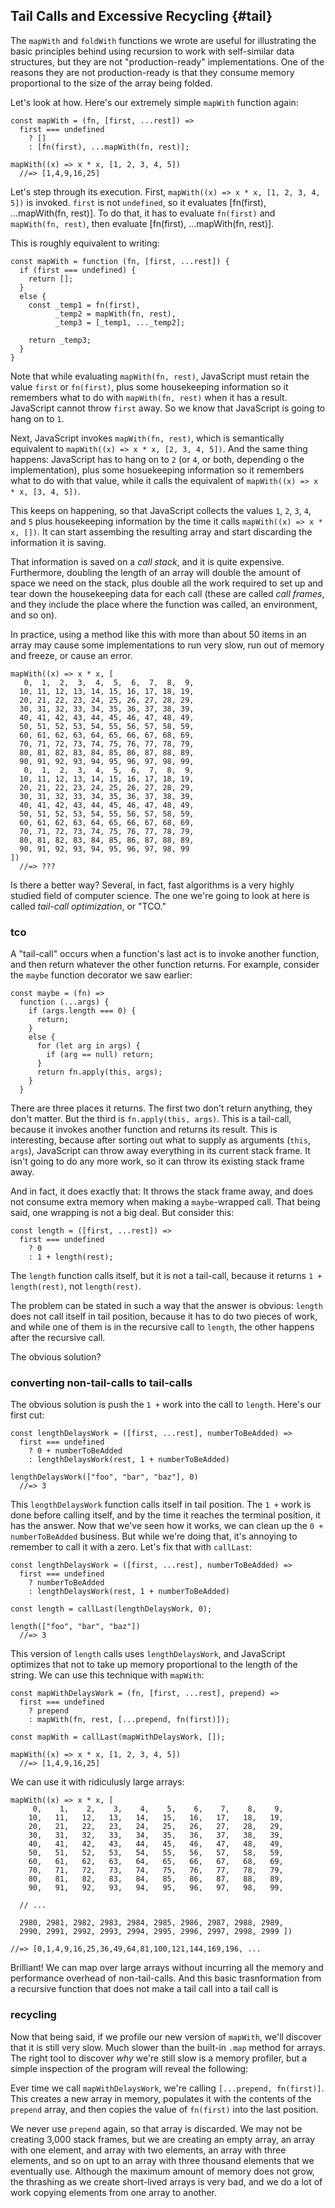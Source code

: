 ## Tail Calls and Excessive Recycling {#tail}

The `mapWith` and `foldWith` functions we wrote are useful for illustrating the basic principles behind using recursion to work with self-similar data structures, but they are not "production-ready" implementations. One of the reasons they are not production-ready is that they consume memory proportional to the size of the array being folded.

Let's look at how. Here's our extremely simple `mapWith` function again:

    const mapWith = (fn, [first, ...rest]) =>
      first === undefined
        ? []
        : [fn(first), ...mapWith(fn, rest)];
                                                  
    mapWith((x) => x * x, [1, 2, 3, 4, 5])
      //=> [1,4,9,16,25]

Let's step through its execution. First, `mapWith((x) => x * x, [1, 2, 3, 4, 5])` is invoked. `first` is not `undefined`, so it evaluates [fn(first), ...mapWith(fn, rest)]. To do that, it has to evaluate `fn(first)` and `mapWith(fn, rest)`, then evaluate [fn(first), ...mapWith(fn, rest)].

This is roughly equivalent to writing:

    const mapWith = function (fn, [first, ...rest]) {
      if (first === undefined) {
        return [];
      }
      else {
        const _temp1 = fn(first),
              _temp2 = mapWith(fn, rest),
              _temp3 = [_temp1, ..._temp2];
              
        return _temp3;
      }
    }
    
Note that while evaluating `mapWith(fn, rest)`, JavaScript must retain the value `first` or `fn(first)`, plus some housekeeping information so it remembers what to do with `mapWith(fn, rest)` when it has a result. JavaScript cannot throw `first` away. So we know that JavaScript is going to hang on to `1`.

Next, JavaScript invokes `mapWith(fn, rest)`, which is semantically equivalent to `mapWith((x) => x * x, [2, 3, 4, 5])`. And the same thing happens: JavaScript has to hang on to `2` (or `4`, or both, depending o the implementation), plus some hosuekeeping information so it remembers what to do with that value, while it calls the equivalent of `mapWith((x) => x * x, [3, 4, 5])`.

This keeps on happening, so that JavaScript collects the values `1`, `2`, `3`, `4`, and `5` plus housekeeping information by the time it calls `mapWith((x) => x * x, [])`. It can start assembing the resulting array and start discarding the information it is saving.

That information is saved on a *call stack*, and it is quite expensive. Furthermore, doubling the length of an array will double the amount of space we need on the stack, plus double all the work required to set up and tear down the housekeeping data for each call (these are called *call frames*, and they include the place where the function was called, an environment, and so on).

In practice, using a method like this with more than about 50 items in an array may cause some implementations to run very slow, run out of memory and freeze, or cause an error.
                                                  
    mapWith((x) => x * x, [
       0,  1,  2,  3,  4,  5,  6,  7,  8,  9,
      10, 11, 12, 13, 14, 15, 16, 17, 18, 19,
      20, 21, 22, 23, 24, 25, 26, 27, 28, 29,
      30, 31, 32, 33, 34, 35, 36, 37, 38, 39,
      40, 41, 42, 43, 44, 45, 46, 47, 48, 49,
      50, 51, 52, 53, 54, 55, 56, 57, 58, 59,
      60, 61, 62, 63, 64, 65, 66, 67, 68, 69,
      70, 71, 72, 73, 74, 75, 76, 77, 78, 79,
      80, 81, 82, 83, 84, 85, 86, 87, 88, 89,
      90, 91, 92, 93, 94, 95, 96, 97, 98, 99,
       0,  1,  2,  3,  4,  5,  6,  7,  8,  9,
      10, 11, 12, 13, 14, 15, 16, 17, 18, 19,
      20, 21, 22, 23, 24, 25, 26, 27, 28, 29,
      30, 31, 32, 33, 34, 35, 36, 37, 38, 39,
      40, 41, 42, 43, 44, 45, 46, 47, 48, 49,
      50, 51, 52, 53, 54, 55, 56, 57, 58, 59,
      60, 61, 62, 63, 64, 65, 66, 67, 68, 69,
      70, 71, 72, 73, 74, 75, 76, 77, 78, 79,
      80, 81, 82, 83, 84, 85, 86, 87, 88, 89,
      90, 91, 92, 93, 94, 95, 96, 97, 98, 99
    ])
      //=> ???

Is there a better way? Several, in fact, fast algorithms is a very highly studied field of computer science. The one we're going to look at here is called *tail-call optimization*, or "TCO."

### tco

A "tail-call" occurs when a function's last act is to invoke another function, and then return whatever the other function returns. For example, consider the `maybe` function decorator we saw earlier:

    const maybe = (fn) =>
      function (...args) {
        if (args.length === 0) {
          return;
        }
        else {
          for (let arg in args) {
            if (arg == null) return;
          }
          return fn.apply(this, args);
        }
      }

There are three places it returns. The first two don't return anything, they don't matter. But the third is `fn.apply(this, args)`. This is a tail-call, because it invokes another function and returns its result. This is interesting, because after sorting out what to supply as arguments (`this`, `args`), JavaScript can throw away everything in its current stack frame. It isn't going to do any more work, so it can throw its existing stack frame away.

And in fact, it does exactly that: It throws the stack frame away, and does not consume extra memory when making a `maybe`-wrapped call. That being said, one wrapping is not a big deal. But consider this:

    const length = ([first, ...rest]) =>
      first === undefined
        ? 0
        : 1 + length(rest);
        
The `length` function calls itself, but it is not a tail-call, because it returns `1 + length(rest)`, not `length(rest)`.

The problem can be stated in such a way that the answer is obvious: `length` does not call itself in tail position, because it has to do two pieces of work, and while one of them is in the recursive call to `length`, the other happens after the recursive call.

The obvious solution?

### converting non-tail-calls to tail-calls

The obvious solution is push the `1 +` work into the call to `length`. Here's our first cut:

    const lengthDelaysWork = ([first, ...rest], numberToBeAdded) =>
      first === undefined
        ? 0 + numberToBeAdded
        : lengthDelaysWork(rest, 1 + numberToBeAdded)
    
    lengthDelaysWork(["foo", "bar", "baz"], 0)
      //=> 3
      
This `lengthDelaysWork` function calls itself in tail position. The `1 +` work is done before calling itself, and by the time it reaches the terminal position, it has the answer. Now that we've seen how it works, we can clean up the `0 + numberToBeAdded` business. But while we're doing that, it's annoying to remember to call it with a zero. Let's fix that with `callLast`:

    const lengthDelaysWork = ([first, ...rest], numberToBeAdded) =>
      first === undefined
        ? numberToBeAdded
        : lengthDelaysWork(rest, 1 + numberToBeAdded)
  
    const length = callLast(lengthDelaysWork, 0);
    
    length(["foo", "bar", "baz"])
      //=> 3
      
This version of `length` calls uses `lengthDelaysWork`, and JavaScript optimizes that not to take up memory proportional to the length of the string. We can use this technique with `mapWith`:

    const mapWithDelaysWork = (fn, [first, ...rest], prepend) =>
      first === undefined
        ? prepend
        : mapWith(fn, rest, [...prepend, fn(first)]);
        
    const mapWith = callLast(mapWithDelaysWork, []);
                                                  
    mapWith((x) => x * x, [1, 2, 3, 4, 5])
      //=> [1,4,9,16,25]
      
We can use it with ridiculusly large arrays:

    mapWith((x) => x * x, [
         0,    1,    2,    3,    4,    5,    6,    7,    8,    9,  
        10,   11,   12,   13,   14,   15,   16,   17,   18,   19,  
        20,   21,   22,   23,   24,   25,   26,   27,   28,   29,  
        30,   31,   32,   33,   34,   35,   36,   37,   38,   39,  
        40,   41,   42,   43,   44,   45,   46,   47,   48,   49,  
        50,   51,   52,   53,   54,   55,   56,   57,   58,   59,  
        60,   61,   62,   63,   64,   65,   66,   67,   68,   69,  
        70,   71,   72,   73,   74,   75,   76,   77,   78,   79,  
        80,   81,   82,   83,   84,   85,   86,   87,   88,   89,  
        90,   91,   92,   93,   94,   95,   96,   97,   98,   99,
        
      // ...
      
      2980, 2981, 2982, 2983, 2984, 2985, 2986, 2987, 2988, 2989,
      2990, 2991, 2992, 2993, 2994, 2995, 2996, 2997, 2998, 2999 ])
      
    //=> [0,1,4,9,16,25,36,49,64,81,100,121,144,169,196, ...
    
Brilliant! We can map over large arrays without incurring all the memory and performance overhead of non-tail-calls. And this basic trasnformation from a recursive function that does not make a tail call into a tail call is 

### recycling
    
Now that being said, if we profile our new version of `mapWith`, we'll discover that it is still very slow. Much slower than the built-in `.map` method for arrays. The right tool to discover *why* we're still slow is a memory profiler, but a simple inspection of the program will reveal the following:

Ever time we call `mapWithDelaysWork`, we're calling `[...prepend, fn(first)]`. This creates a new array in memory, populates it with the contents of the `prepend` array, and then copies the value of `fn(first)` into the last position.

We never use `prepend` again, so that array is discarded. We may not be creating 3,000 stack frames, but we are creating an empty array, an array with one element, and array with two elements, an array with three elements, and so on upt to an array with three thousand elements that we eventually use. Although the maximum amount of memory does not grow, the thrashing as we create short-lived arrays is very bad, and we do a lot of work copying elements from one array to another.